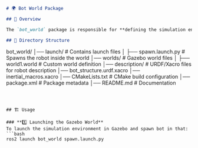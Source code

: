 ```md
# 🌍 Bot World Package

## 📌 Overview

The `bot_world` package is responsible for **defining the simulation environment** for the robot. It includes world files for **Gazebo simulation** and launch files to load the world and spawn the robot inside it.

## 📁 Directory Structure

```
bot_world/
│── launch/          # Contains launch files
│   ├── spawn.launch.py  # Spawns the robot inside the world
│── worlds/          # Gazebo world files
│   ├── world1.world  # Custom world definition
│── description/     # URDF/Xacro files for robot description
    │── bot_structure.urdf.xacro
    │── inertial_macros.xacro
│── CMakeLists.txt   # CMake build configuration
│── package.xml      # Package metadata
│── README.md        # Documentation
```



## 🏗️ Usage

### **1️⃣ Launching the Gazebo World**
To launch the simulation environment in Gazebo and spawn bot in that:
```bash
ros2 launch bot_world spawn.launch.py
```
